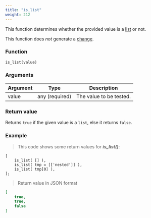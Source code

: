 ```yaml
---
title: "is_list"
weight: 212
---
```


This function determines whether the provided value is a [list](../../data-types/list) or not.

This function does *not* generate a [change](../../overview/changes).

### Function

`is_list(value)`

### Arguments

Argument | Type | Description
-------- | ---- | -----------
value | any (required) | The value to be tested.

### Return value

Returns `true` if the given value is a `list`, else it returns `false`.

### Example

> This code shows some return values for ***is_list()***:

```thingsdb,json_response
[
    is_list( [] ),
    is_list( tmp = [['nested']] ),
    is_list( tmp[0] ),
];
```

> Return value in JSON format

```json
[
    true,
    true,
    false
]
```
